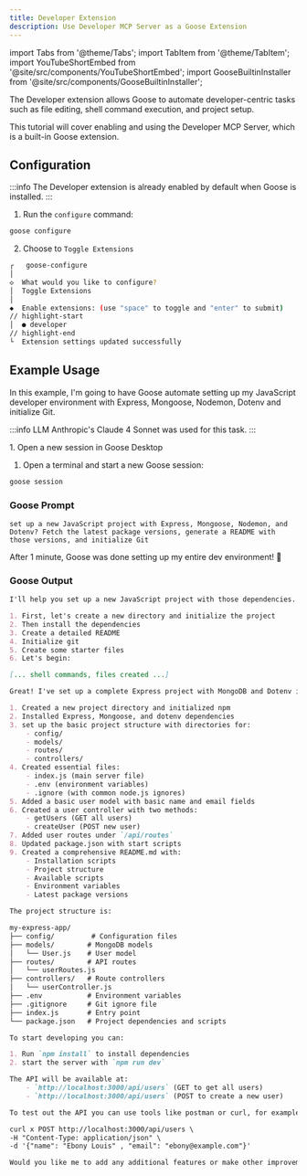 ```yaml
---
title: Developer Extension
description: Use Developer MCP Server as a Goose Extension
---
```


import Tabs from '@theme/Tabs';
import TabItem from '@theme/TabItem';
import YouTubeShortEmbed from '@site/src/components/YouTubeShortEmbed';
import GooseBuiltinInstaller from '@site/src/components/GooseBuiltinInstaller';

<YouTubeShortEmbed videoUrl="https://www.youtube.com/embed/on_p-LeIrak" />

The Developer extension allows Goose to automate developer-centric tasks such as file editing, shell command execution, and project setup.

This tutorial will cover enabling and using the Developer MCP Server, which is a built-in Goose extension. 


## Configuration

:::info
The Developer extension is already enabled by default when Goose is installed.
:::

<Tabs groupId="interface">
  <TabItem value="ui" label="Goose Desktop" default>
  <GooseBuiltinInstaller
    extensionName="Developer"
    description="Automate developer-centric tasks like file editing and shell commands"
  />
  </TabItem>
  <TabItem value="cli" label="Goose CLI">

  1. Run the `configure` command:
  ```sh
  goose configure
  ```

  2. Choose to `Toggle Extensions`
  ```sh
  ┌   goose-configure 
  │
  ◇  What would you like to configure?
  │  Toggle Extensions 
  │
  ◆  Enable extensions: (use "space" to toggle and "enter" to submit)
  // highlight-start    
  │  ● developer
  // highlight-end  
  └  Extension settings updated successfully
  ```
  </TabItem>
</Tabs>

## Example Usage

In this example, I'm going to have Goose automate setting up my JavaScript developer environment with Express, Mongoose, Nodemon, Dotenv and initialize Git.

:::info LLM
Anthropic's Claude 4 Sonnet was used for this task.
:::


<Tabs groupId="interface">
  <TabItem value="ui" label="Goose Desktop" default>
   1. Open a new session in Goose Desktop
  </TabItem>
  <TabItem value="cli" label="Goose CLI">

  1. Open a terminal and start a new Goose session:

  ```sh
  goose session
  ```

  </TabItem>
</Tabs>

### Goose Prompt
```
set up a new JavaScript project with Express, Mongoose, Nodemon, and Dotenv? Fetch the latest package versions, generate a README with those versions, and initialize Git
```

After 1 minute, Goose was done setting up my entire dev environment! 🎉

### Goose Output

```md
I'll help you set up a new JavaScript project with those dependencies. I'll break this down into steps:

1. First, let's create a new directory and initialize the project
2. Then install the dependencies
3. Create a detailed README
4. Initialize git
5. Create some starter files
6. Let's begin:

[... shell commands, files created ...]

Great! I've set up a complete Express project with MongoDB and Dotenv integrations:

1. Created a new project directory and initialized npm
2. Installed Express, Mongoose, and dotenv dependencies
3. set up the basic project structure with directories for:
    - config/
    - models/
    - routes/ 
    - controllers/
4. Created essential files:
    - index.js (main server file)
    - .env (environment variables)
    - .ignore (with common node.js ignores)
5. Added a basic user model with basic name and email fields
6. Created a user controller with two methods:
    - getUsers (GET all users)
    - createUser (POST new user)
7. Added user routes under `/api/routes`
8. Updated package.json with start scripts
9. Created a comprehensive README.md with:
    - Installation scripts
    - Project structure
    - Available scripts
    - Environment variables 
    - Latest package versions

The project structure is:

my-express-app/
├── config/         # Configuration files
├── models/        # MongoDB models
│   └── User.js    # User model
├── routes/        # API routes
│   └── userRoutes.js
├── controllers/   # Route controllers
│   └── userController.js
├── .env           # Environment variables
├── .gitignore     # Git ignore file
├── index.js       # Entry point
└── package.json   # Project dependencies and scripts

To start developing you can:

1. Run `npm install` to install dependencies
2. start the server with `npm run dev` 

The API will be available at:
    - `http://localhost:3000/api/users` (GET to get all users)
    - `http://localhost:3000/api/users` (POST to create a new user)

To test out the API you can use tools like postman or curl, for example, to create a new user:

curl x POST http://localhost:3000/api/users \
-H "Content-Type: application/json" \
-d '{"name": "Ebony Louis" , "email": "ebony@example.com"}'

Would you like me to add any additional features or make other improvements to the setup?
```